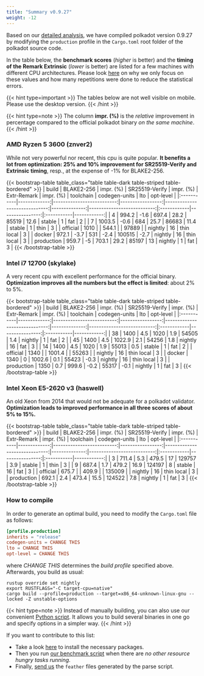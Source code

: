 ```yaml
---
title: "Summary v0.9.27"
weight: -12
---
```


Based on our [detailed analysis](/optimized/analysis-0-9-27), we have compiled polkadot version 0.9.27 by modifying the ``production`` profile in the ``Cargo.toml`` root folder of the polkadot source code.


In the table below, the **benchmark scores** (*higher* is better) and the **timing of the Remark Extrinsic** (*lower* is better) are listed for a few machines with different CPU architectures. Please look [here](/optimized/analysis-0-9-27) on why we only focus on these values and how many repetitions were done to reduce the statistical errors.

{{< hint type=important >}}
The tables below are not well visible on mobile. Please use the desktop version.
{{< /hint >}}

{{< hint type=note >}}
The column **impr. (%)** is the *relative* improvement in percentage compared to the official polkadot binary *on the same machine*.
{{< /hint >}}



### AMD Ryzen 5 3600 (znver2)

While not very powerful nor recent, this cpu is quite popular. **It benefits a lot from optimization: 25% and 10% improvement for SR25519-Verify and Extrinsic timing**, resp., at the expense of -1% for BLAKE2-256.

{{< bootstrap-table table_class="table table-dark table-striped table-bordered" >}}
|  build   |   BLAKE2-256 |   impr. (%) |   SR25519-Verify |   impr. (%) |   Extr-Remark |   impr. (%) | toolchain   |   codegen-units | lto        |   opt-level |
|:-----------|-------------:|--------------------------:|-----------------:|------------------------------:|--------------:|---------------------------:|:------------|----------------:|:-----------|------------:|
| 4          |        994.2 |                      -1.6 |            697.4 |                          28.2 |         85519 |                       12.6 | stable      |               1 | fat        |           2 |
| 7          |       1003.5 |                      -0.6 |            684   |                          25.7 |         86683 |                       11.4 | stable      |               1 | thin       |           3 |
| official   |       1010   |                           |            544.1 |                               |         97889 |                            | nightly     |              16 | thin local |           3 |
| docker     |        972.1 |                      -3.7 |            531   |                          -2.4 |        100515 |                       -2.7 | nightly     |              16 | thin local |           3 |
| production         |        959.7 |                      -5   |            703.1 |                          29.2 |         85197 |                       13   | nightly     |               1 | fat        |      3 |
{{< /bootstrap-table >}}

### Intel i7 12700 (skylake)

A very recent cpu with excellent performance for the official binary. **Optimization improves all the numbers but the effect is limited**: about 2% to 5%.

{{< bootstrap-table table_class="table table-dark table-striped table-bordered" >}}
|  build   |   BLAKE2-256 |   impr. (%) |   SR25519-Verify |   impr. (%) |   Extr-Remark |   impr. (%) | toolchain   |   codegen-units | lto        |   opt-level |
|:-----------|-------------:|--------------------------:|-----------------:|------------------------------:|--------------:|---------------------------:|:------------|----------------:|:-----------|------------:|
| 38         |         1400 |                       4.5 |           1020   |                           1.9 |         54505 |                        1.4 | nightly     |               1 | fat        |           2 |
| 45         |         1400 |                       4.5 |           1022.9 |                           2.1 |         54256 |                        1.8 | nightly     |              16 | fat        |           3 |
| 14         |         1400 |                       4.5 |           1020   |                           1.9 |         55013 |                        0.5 | stable      |               1 | fat        |           2 |
| official   |         1340 |                          |           1001.4 |                              |         55263 |                          | nightly         |             16 | thin local        |         3 |
| docker     |         1340 |                       0   |           1002.6 |                           0.1 |         55423 |                       -0.3 | nightly     |              16 | thin local |           3 |
| production         |         1350 |                       0.7 |            999.6 |                          -0.2 |         55317 |                       -0.1 | nightly     |               1 | fat        |           3 |
{{< /bootstrap-table >}}


### Intel Xeon E5-2620 v3 (haswell)

An old Xeon from 2014 that would not be adequate for a polkadot validator. **Optimization leads to improved performance in all three scores of about 5% to 15%.**

{{< bootstrap-table table_class="table table-dark table-striped table-bordered" >}}
|  build   |   BLAKE2-256 |   impr. (%) |   SR25519-Verify |   impr. (%) |   Extr-Remark |   impr. (%) | toolchain   |   codegen-units | lto        |   opt-level |
|:-----------|-------------:|--------------------------:|-----------------:|------------------------------:|--------------:|---------------------------:|:------------|----------------:|:-----------|------------:|
| 3          |        711.4 |                       5.3 |            479.5 |                          17   |        129757 |                        3.9 | stable      |               1 | thin       |           3 |
| 9          |        687.4 |                       1.7 |            479.2 |                          16.9 |        124197 |                        8   | stable      |              16 | fat        |           3 |
| official   |        675.7 |                           |            409.9 |                               |        135009 |                         | nightly     |              16 | thin local |           3 |
| production         |        692.1 |                       2.4 |            473.4 |                          15.5 |        124522 |                        7.8 | nightly     |               1 | fat        |           3 |
{{< /bootstrap-table >}}



### How to compile

In order to generate an optimal build, you need to modify the ``Cargo.toml`` file as follows:
```TOML
[profile.production]
inherits = "release"
codegen-units = CHANGE THIS
lto = CHANGE THIS
opt-level = CHANGE THIS
```
where *CHANGE THIS* determines the *build profile* specified above. Afterwards, you build as usual:
```Shell
rustup override set nightly
export RUSTFLAGS="-C target-cpu=native"
cargo build --profile=production --target=x86_64-unknown-linux-gnu --locked -Z unstable-options
```

{{< hint type=note >}}
Instead of manually building, you can also use our convenient [Python script](https://github.com/MathCryptoDoc/polkadot-optimized/blob/main/compile.py). It allows you to build several binaries in one go and specify options in a simpler way.
{{< /hint >}}





If you want to contribute to this list:
- Take a look [here](https://github.com/MathCryptoDoc/polkadot-optimized/blob/main/doc/v0.9.27.md) to install the necessary packages.
- Then you run [our benchmark script](https://github.com/MathCryptoDoc/polkadot-optimized) when there are *no other resource hungry tasks running*.
- Finally, [send us](/staking/contact) the ``feather`` files generated by the parse script.